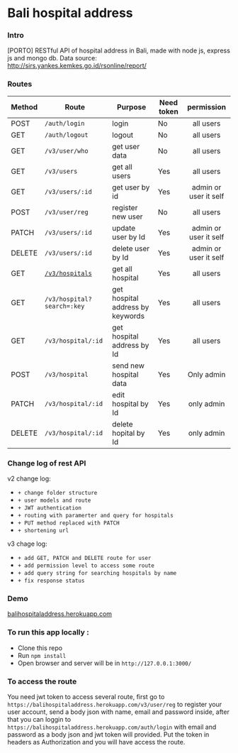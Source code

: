 # Bali hospital address

### Intro
[PORTO] RESTful API of hospital address in Bali, made with node js, express js and mongo db.
Data source: http://sirs.yankes.kemkes.go.id/rsonline/report/

### Routes
| Method | Route | Purpose | Need token | permission |
| --- | --- | --- | --- | :---: |
| POST | `/auth/login` | login | No | all users |
| GET | `/auth/logout` | logout | No | all users |
| GET | `/v3/user/who` | get user data | No | all users |
| GET | `/v3/users` | get all users | Yes | all users |
| GET | `/v3/users/:id` | get user by id | Yes | admin or user it self |
| POST | `/v3/user/reg` | register new user | No | all users |
| PATCH | `/v3/users/:id` | update user by Id | Yes | admin or user it self |
| DELETE | `/v3/users/:id` | delete user by Id | Yes | admin or user it self |
| GET | [`/v3/hospitals`](https://balihospitaladdress.herokuapp.com/v3/hospitals) | get all hospital | Yes | all users |
| GET | `/v3/hospital?search=:key` | get hospital address by keywords | Yes | all users |
| GET | `/v3/hospital/:id` | get hospital address by Id | Yes | all users |
| POST | `/v3/hospital` | send new hospital data | Yes | Only admin |
| PATCH | `/v3/hospital/:id` | edit hospital by Id | Yes | only admin |
| DELETE | `/v3/hospital/:id` | delete hopital by Id | Yes | only admin |

### Change log of rest API
v2 change log:
* `+ change folder structure`
* `+ user models and route`
* `+ JWT authentication`
* `+ routing with paramerter and query for hospitals`
* `+ PUT method replaced with PATCH`
* `+ shortening url`

v3 chage log:
* `+ add GET, PATCH and DELETE route for user`
* `+ add permission level to access some route`
* `+ add query string for searching hospitals by name`
* `+ fix response status`

### Demo
[balihospitaladdress.herokuapp.com](https://balihospitaladdress.herokuapp.com/) 

### To run this app locally :
* Clone this repo
* Run `npm install`
* Open browser and server will be in `http://127.0.0.1:3000/`

### To access the route
You need jwt token to access several route, first go to `https://balihospitaladdress.herokuapp.com/v3/user/reg` to register your user account, send a body json with name, email and password inside, after that you can loggin to `https://balihospitaladdress.herokuapp.com/auth/login` with email and password as a body json and jwt token will provided. Put the token in headers as Authorization and you will have access the route.